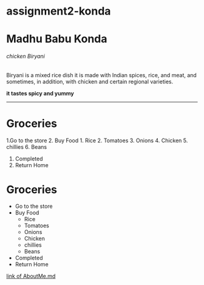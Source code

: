 # assignment2-konda                                             
# Madhu Babu Konda
###### chicken Biryani
Biryani is a mixed rice dish it is made with Indian spices, rice, and meat, and sometimes, in addition, with chicken and certain regional varieties.
 


 **it tastes spicy and yummy**

-------------------------------------------
# Groceries 
1.Go to the store
2. Buy Food
     1. Rice 
     2. Tomatoes
     3. Onions
     4. Chicken
     5. chillies
     6. Beans
1. Completed
2. Return Home


# Groceries 
* Go to the store
* Buy Food
     * Rice 
     * Tomatoes
     * Onions
     * Chicken
     * chillies
     * Beans
* Completed
* Return Home

[link of AboutMe.md](AboutME.md)